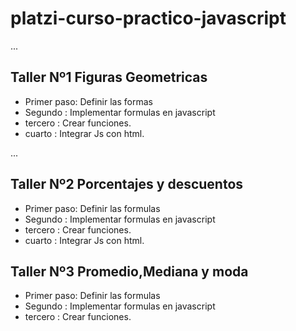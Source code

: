 # platzi-curso-practico-javascript

...


## Taller Nº1 Figuras Geometricas

- Primer paso: Definir las formas
- Segundo : Implementar formulas en javascript
- tercero : Crear funciones.
- cuarto : Integrar Js con html.



...


## Taller Nº2 Porcentajes y descuentos

- Primer paso: Definir las formulas
- Segundo : Implementar formulas en javascript
- tercero : Crear funciones.
- cuarto : Integrar Js con html.


## Taller Nº3 Promedio,Mediana y moda

- Primer paso: Definir las formulas
- Segundo : Implementar formulas en javascript
- tercero : Crear funciones.
